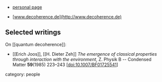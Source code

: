 
* [personal page](http://www.erichjoos.de/)

* [www.decoherence.de](http://www.decoherence.de)

## Selected writings

On [[quantum decoherence]]:

* [[Erich Joos]], [[H. Dieter Zeh]] *The emergence of classical properties through interaction with the environment*, Z. Physik B -- Condensed Matter **59**(1985) 223–243 &lbrack;[doi:10.1007/BF01725541](https://doi.org/10.1007/BF01725541)&rbrack;


category: people
